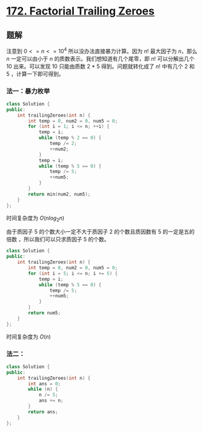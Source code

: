 # [172. Factorial Trailing Zeroes](https://leetcode.cn/problems/factorial-trailing-zeroes/)

## 题解
注意到 $0 <= n <= 10^4$ 所以没办法直接暴力计算。因为 $n!$ 最大因子为 $n$，那么 $n$ 一定可以由小于 $n$ 的质数表示。我们想知道有几个尾零，即 $n!$ 可以分解出几个 10 出来。可以发现 $10$ 只能由质数 2 * 5 得到。问题就转化成了 $n!$ 中有几个 2 和 5 ，计算一下即可得到。

### 法一：暴力枚举
```cpp
class Solution {
public:
    int trailingZeroes(int n) {
        int temp = 0, num2 = 0, num5 = 0;
        for (int i = 1; i <= n; ++i) {
            temp = i;
            while (temp % 2 == 0) {
                temp /= 2;
                ++num2;
            }
            temp = i;
            while (temp % 5 == 0) {
                temp /= 5;
                ++num5;
            }
        }
        return min(num2, num5);
    }
};
```
时间复杂度为 $O(nlog_2{n})$

由于质因子 5 的个数大小一定不大于质因子 2 的个数且质因数有 5 的一定是五的倍数 ，所以我们可以只求质因子 5 的个数。
```cpp
class Solution {
public:
    int trailingZeroes(int n) {
        int temp = 0, num2 = 0, num5 = 0;
        for (int i = 5; i <= n; i += 5) {
            temp = i;
            while (temp % 5 == 0) {
                temp /= 5;
                ++num5;
            }
        }
        return num5;
    }
};
```
时间复杂度为 $O(n)$ 

### 法二：
<!-- TODO: 待补充 -->
```cpp
class Solution {
public:
    int trailingZeroes(int n) {
        int ans = 0;
        while (n) {
            n /= 5;
            ans += n;
        }
        return ans;
    }
};
```
